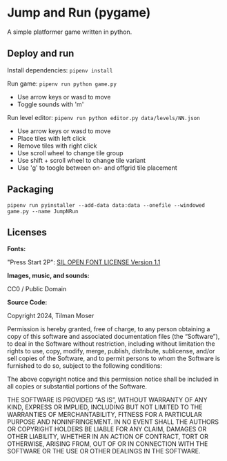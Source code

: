 # Jump and Run (pygame)

A simple platformer game written in python.


## Deploy and run

Install dependencies: `pipenv install`

Run game: `pipenv run python game.py`
- Use arrow keys or wasd to move
- Toggle sounds with 'm'

Run level editor:  `pipenv run python editor.py data/levels/NN.json`
- Use arrow keys or wasd to move
- Place tiles with left click
- Remove tiles with right click
- Use scroll wheel to change tile group
- Use shift + scroll wheel to change tile variant
- Use 'g' to toogle between on- and offgrid tile placement

## Packaging

`pipenv run pyinstaller --add-data data:data --onefile --windowed game.py --name JumpNRun`

## Licenses

**Fonts:**

"Press Start 2P": [SIL OPEN FONT LICENSE Version 1.1](./data/fonts/press-start-2p-LICENSE.txt) 

**Images, music, and sounds:**

CC0 / Public Domain

**Source Code:**

Copyright 2024, Tilman Moser

Permission is hereby granted, free of charge, to any person obtaining a copy of this software and associated documentation files (the “Software”), to deal in the Software without restriction, including without limitation the rights to use, copy, modify, merge, publish, distribute, sublicense, and/or sell copies of the Software, and to permit persons to whom the Software is furnished to do so, subject to the following conditions:

The above copyright notice and this permission notice shall be included in all copies or substantial portions of the Software.

THE SOFTWARE IS PROVIDED “AS IS”, WITHOUT WARRANTY OF ANY KIND, EXPRESS OR IMPLIED, INCLUDING BUT NOT LIMITED TO THE WARRANTIES OF MERCHANTABILITY, FITNESS FOR A PARTICULAR PURPOSE AND NONINFRINGEMENT. IN NO EVENT SHALL THE AUTHORS OR COPYRIGHT HOLDERS BE LIABLE FOR ANY CLAIM, DAMAGES OR OTHER LIABILITY, WHETHER IN AN ACTION OF CONTRACT, TORT OR OTHERWISE, ARISING FROM, OUT OF OR IN CONNECTION WITH THE SOFTWARE OR THE USE OR OTHER DEALINGS IN THE SOFTWARE.
